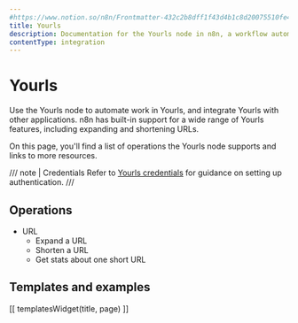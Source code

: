 ```yaml
---
#https://www.notion.so/n8n/Frontmatter-432c2b8dff1f43d4b1c8d20075510fe4
title: Yourls
description: Documentation for the Yourls node in n8n, a workflow automation platform. Includes details of operations and configuration, and links to examples and credentials information.
contentType: integration
---
```


# Yourls

Use the Yourls node to automate work in Yourls, and integrate Yourls with other applications. n8n has built-in support for a wide range of Yourls features, including expanding and shortening URLs. 

On this page, you'll find a list of operations the Yourls node supports and links to more resources.

/// note | Credentials
Refer to [Yourls credentials](/integrations/builtin/credentials/yourls/) for guidance on setting up authentication. 
///

## Operations

* URL
    * Expand a URL
    * Shorten a URL
    * Get stats about one short URL

## Templates and examples

<!-- see https://www.notion.so/n8n/Pull-in-templates-for-the-integrations-pages-37c716837b804d30a33b47475f6e3780 -->
[[ templatesWidget(title, page) ]]

